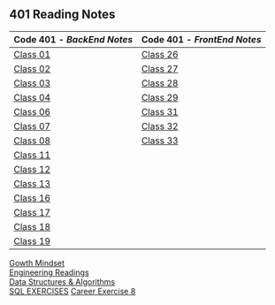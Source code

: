 <h2 style=“display:block;
           margin-left: auto;
           margin-right:auto;
           text-align: center;“>
  401 Reading Notes</h2> 
  
 **Code 401** - *BackEnd Notes* |  **Code 401** - *FrontEnd Notes*
------------ | -------------
[Class 01](https://github.com/TraceDugar/reading-notes/blob/main/401/Notes/Class1.md) | [Class 26](https://github.com/TraceDugar/reading-notes/blob/main/401/Notes/class26.md)
[Class 02](https://github.com/TraceDugar/reading-notes/blob/main/401/Notes/Class2.md) | [Class 27](https://github.com/TraceDugar/reading-notes/blob/main/401/Notes/class27.md) 
[Class 03](https://github.com/TraceDugar/reading-notes/blob/main/401/Notes/class3.md) | [Class 28](https://github.com/TraceDugar/reading-notes/blob/main/401/Notes/class28.md)
[Class 04](https://github.com/TraceDugar/reading-notes/blob/main/401/Notes/class4.md) | [Class 29](https://github.com/TraceDugar/reading-notes/blob/main/401/Notes/class29.md)
[Class 06](https://github.com/TraceDugar/reading-notes/blob/main/401/Notes/class6.md) | [Class 31](https://github.com/TraceDugar/reading-notes/blob/main/401/Notes/class31.md)
[Class 07](https://github.com/TraceDugar/reading-notes/blob/main/401/Notes/class07.md) | [Class 32](https://github.com/TraceDugar/reading-notes/blob/main/401/Notes/class32.md)
[Class 08](https://github.com/TraceDugar/reading-notes/blob/main/401/Notes/class08.md) | [Class 33](https://github.com/TraceDugar/reading-notes/blob/main/401/Notes/class33.md)
[Class 11](https://github.com/TraceDugar/reading-notes/blob/main/401/Notes/class11.md) | []()
[Class 12](https://github.com/TraceDugar/reading-notes/blob/main/401/Notes/class12.md) | []()
[Class 13](https://github.com/TraceDugar/reading-notes/blob/main/401/Notes/class13.md) | []()
[Class 16](https://github.com/TraceDugar/reading-notes/blob/main/401/Notes/class16.md) | []() 
[Class 17](https://github.com/TraceDugar/reading-notes/blob/main/401/Notes/class17.md) | []()
[Class 18](https://github.com/TraceDugar/reading-notes/blob/main/401/Notes/class18.md) | []()
[Class 19](https://github.com/TraceDugar/reading-notes/blob/main/401/Notes/class19.md) | []()



[Gowth Mindset](https://github.com/TraceDugar/reading-notes/blob/main/401/Notes/Growth_Mindset.md) <br>
[Engineering Readings](https://github.com/TraceDugar/reading-notes/blob/main/401/Notes/Engineeringreadings.md) <br>
[Data Structures & Algorithms](https://github.com/TraceDugar/reading-notes/blob/main/401/Notes/DataStructures_Algorithms.md) <br>
[SQL EXERCISES](https://github.com/TraceDugar/reading-notes/blob/main/401/Notes/SQL.md)
[Career Exercise 8]()
